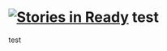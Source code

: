 [![Stories in Ready](https://badge.waffle.io/CodersAKL/Mightmedia.png?label=ready&title=Ready)](https://waffle.io/CodersAKL/Mightmedia)
test
====

test
